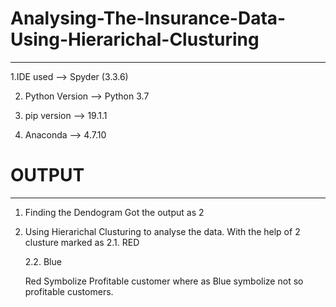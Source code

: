 # Analysing-The-Insurance-Data-Using-Hierarichal-Clusturing
---------------------------------------------------------------------

1.IDE used --> Spyder (3.3.6)

2. Python Version --> Python 3.7

3. pip version --> 19.1.1

4. Anaconda --> 4.7.10

# OUTPUT
-----------------------------------------------------------------------
1. Finding the Dendogram 
   Got the output as 2
   
2. Using Hierarichal Clusturing to analyse the data.
   With the help of 2 clusture marked as 
   2.1. RED
   
   2.2. Blue
   
   Red Symbolize Profitable customer where as Blue symbolize not so profitable customers.
   
